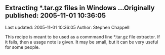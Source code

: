 ## Extracting *.tar.gz files in Windows ...Originally published: 2005-11-01 10:36:05 
Last updated: 2005-11-01 10:36:05 
Author: Stephen Chappell 
 
This recipe is meant to be used as a commmand line *.tar.gz file extractor. If it fails, then a usage note is given. It may be small, but it can be very useful for some people.